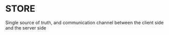 # STORE

Single source of truth, and communication channel between the client side and the server side
